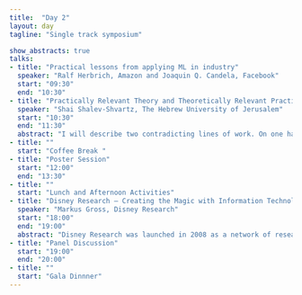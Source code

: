 ```yaml
---
title:  "Day 2"
layout: day
tagline: "Single track symposium"

show_abstracts: true
talks:
- title: "Practical lessons from applying ML in industry"
  speaker: "Ralf Herbrich, Amazon and Joaquin Q. Candela, Facebook"
  start: "09:30"
  end: "10:30"
- title: "Practically Relevant Theory and Theoretically Relevant Practice of Deep Learning"
  speaker: "Shai Shalev-Shvartz, The Hebrew University of Jerusalem"
  start: "10:30"
  end: "11:30"
  abstract: "I will describe two contradicting lines of work. On one hand, a practical work on autonomous driving I was doing at Mobileye, in which deep learning is one of the key ingredients. On the other hand, theoretical work I was doing at the Hebrew university showing strong hardness of learning results. Bridging this gap is a great challenge. I will describe some approaches toward a solution, focusing on 'practically relevant theory' and 'theoretically relevant practice'."
- title: ""
  start: "Coffee Break "
- title: "Poster Session"
  start: "12:00"
  end: "13:30"
- title: ""
  start: "Lunch and Afternoon Activities"
- title: "Disney Research – Creating the Magic with Information Technology"
  speaker: "Markus Gross, Disney Research"
  start: "18:00"
  end: "19:00"
  abstract: "Disney Research was launched in 2008 as a network of research laboratories that collaborate closely with academic institutions such as the Swiss Federal Institute of Technology in Zurich and Carnegie Mellon University. Its mission is to push the frontiers of technology in areas relevant to Disney's creative entertainment businesses. Disney Research develops innovations for Parks, Film, Animation, Television, Games, and Consumer Products. Research areas include video and  animation technologies, postproduction and special effects, digital fabrication, robotics, and much more. This talk gives an overview of Disney Research spiced with some examples of our latest and greatest inventions. The focus is on the collaboration between ETH Zurich and the Walt Disney Company displaying the synergies arising from this program. This talk will highlight a company perspective as well as a view from the academic angle."
- title: "Panel Discussion"
  start: "19:00"
  end: "20:00"
- title: ""
  start: "Gala Dinnner"
---
```

